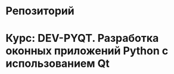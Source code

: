 # Репозиторий 
# Курс: DEV-PYQT. Разработка оконных приложений Python c использованием Qt

```commandline

```
